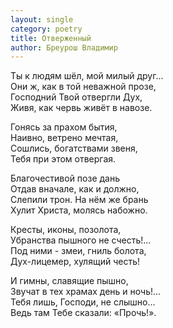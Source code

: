 ```yaml
---
layout: single
category: poetry
title: Отверженный
author: Бреурош Владимир
---
```


Ты к людям шёл, мой милый друг...  
Они ж, как в той неважной прозе,  
Господний Твой отвергли Дух,  
Живя, как червь живёт в навозе.  

Гонясь за прахом бытия,  
Наивно, ветрено мечтая,  
Сошлись, богатствами звеня,  
Тебя при этом отвергая.  

Благочестивой позе дань  
Отдав вначале, как и должно,  
Слепили трон. На нём же брань  
Хулит Христа, молясь набожно.  

Кресты, иконы, позолота,  
Убранства пышного не счесть!...  
Под ними - змеи, гниль болота,  
Дух-лицемер, хулящий честь!  

И гимны, славящие пышно,  
Звучат в тех храмах день и ночь!...  
Тебя лишь, Господи, не слышно...  
Ведь там Тебе сказали: «Прочь!».  
